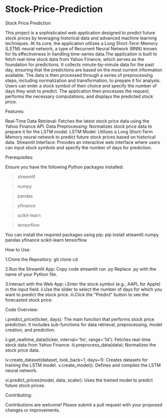 # Stock-Price-Prediction
Stock Price Prediction

This project is a sophisticated web application designed to predict future stock prices by leveraging historical data and advanced machine learning techniques. At its core, the application utilizes a Long Short-Term Memory (LSTM) neural network, a type of Recurrent Neural Network (RNN) known for its effectiveness in handling time-series data.The application is built to fetch real-time stock data from Yahoo Finance, which serves as the foundation for predictions.
It collects minute-by-minute data for the past day, ensuring that the predictions are based on the most current information available. The data is then processed through a series of preprocessing steps, including normalization and transformation, to prepare it for analysis.
Users can enter a stock symbol of their choice and specify the number of days they wish to predict. The application then processes the request, performs the necessary computations, and displays the predicted stock price.

Features:

Real-Time Data Retrieval: Fetches the latest stock price data using the Yahoo Finance API.
Data Preprocessing: Normalizes stock price data to prepare it for the LSTM model.
LSTM Model: Utilizes a Long Short-Term Memory neural network to predict future stock prices based on historical data.
Streamlit Interface: Provides an interactive web interface where users can input stock symbols and specify the number of days for prediction.


Prerequisites:

Ensure you have the following Python packages installed:
>streamlit

>numpy

>pandas

>yfinance

>scikit-learn

>tensorflow

You can install the required packages using pip:
pip install streamlit numpy pandas yfinance scikit-learn tensorflow

How to Use:

1.Clone the Repository:
git clone <repository-url>
cd <repository-directory>

2.Run the Streamlit App:
Copy code
streamlit run <script-name>.py
Replace <script-name>.py with the name of your Python file.

3.Interact with the Web App:
i.Enter the stock symbol (e.g., AAPL for Apple) in the input field.
ii.Use the slider to select the number of days for which you want to predict the stock price.
iii.Click the "Predict" button to see the forecasted stock price.

Code Overview:

i.predict_price(ticker, days): The main function that performs stock price prediction. It includes sub-functions for data retrieval, preprocessing, model creation, and prediction.

ii.get_realtime_data(ticker, interval='1m', range='1d'): Fetches real-time stock data from Yahoo Finance.
iii.preprocess_data(data): Normalizes the stock price data.

iv.create_dataset(dataset, look_back=1, days=1): Creates datasets for training the LSTM model.
v.create_model(): Defines and compiles the LSTM neural network.

vi.predict_prices(model, data, scaler): Uses the trained model to predict future stock prices.

Contributing:

Contributions are welcome! Please submit a pull request with your proposed changes or improvements.
